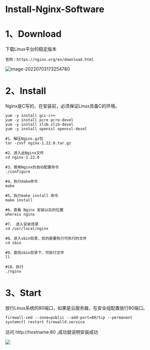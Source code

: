 # Install-Nginx-Software

# 1、Download

下载Linux平台的稳定版本

```properties
官网：https://nginx.org/en/download.html
```

![image-20220703173254780](C:/Users/wangnaixing/AppData/Roaming/Typora/typora-user-images/image-20220703173254780.png)

# 2、Install

Nginx是C写的，在安装前，必须保证Linux具备C的环境。

```shell
yum -y install gcc-c++ 
yum -y install pcre pcre-devel
yum -y install zlib zlib-devel
yum -y install openssl openssl-devel  
```



```shell
#1、解压Nginx.gz包
tar -zxvf nginx-1.22.0.tar.gz

#2、进入此Nginx文件
cd nginx-1.22.0

#3、使用Nginx的自动配置命令
./configure

#4、执行make命令
make

#5、执行make install 命令
make install

#6、查看 Nginx 安装以后的位置
whereis nginx

#7、	进入安装目录
cd /usr/local/nginx

#8、进入sbin目录，目的是要执行可执行的文件
cd sbin

#9、查找sbin目录下，可执行文件
ll

#10、执行
./nginx

```

# 3、Start

放行Linux系统的80端口，如果是云服务器，在安全组配置放行80端口。

```
firewall-cmd --zone=public --add-port=80/tcp --permanent
systemctl restart firewalld.service
```

访问 http://hostname:80 ,成功就说明安装成功

![](011-Install-Nginx-Software.assets/image-20220703181626717.png)